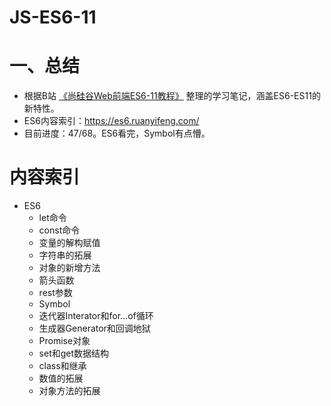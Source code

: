 # JS-ES6-11

# 一、总结
+ 根据B站 [《尚硅谷Web前端ES6-11教程》](https://www.bilibili.com/video/BV1uK411H7on?p=1) 整理的学习笔记，涵盖ES6-ES11的新特性。
+ ES6内容索引：https://es6.ruanyifeng.com/
+ 目前进度：47/68。ES6看完，Symbol有点懵。

# 内容索引
+ ES6
    - let命令
    - const命令
    - 变量的解构赋值
    - 字符串的拓展
    - 对象的新增方法
    - 箭头函数
    - rest参数
    - Symbol
    - 迭代器Interator和for...of循环
    - 生成器Generator和回调地狱
    - Promise对象
    - set和get数据结构
    - class和继承
    - 数值的拓展
    - 对象方法的拓展

